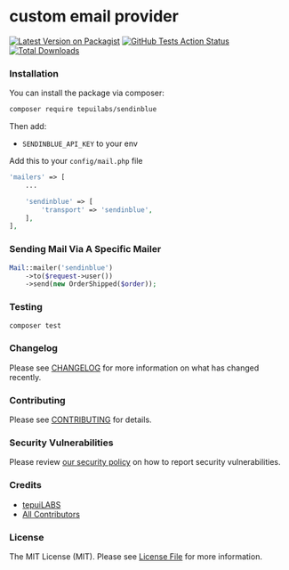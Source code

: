 # custom email provider

[![Latest Version on Packagist](https://img.shields.io/packagist/v/tepuilabs/sendinblue.svg?style=flat-square)](https://packagist.org/packages/tepuilabs/sendinblue)
[![GitHub Tests Action Status](https://img.shields.io/github/workflow/status/tepuilabs/sendinblue/run-tests?label=tests)](https://github.com/tepuilabs/sendinblue/actions?query=workflow%3Arun-tests+branch%3Amaster)
[![Total Downloads](https://img.shields.io/packagist/dt/tepuilabs/sendinblue.svg?style=flat-square)](https://packagist.org/packages/tepuilabs/sendinblue)



### Installation

You can install the package via composer:

```bash
composer require tepuilabs/sendinblue
```

Then add:

- `SENDINBLUE_API_KEY` to your env

Add this to your `config/mail.php` file

```php
'mailers' => [
    ...

	'sendinblue' => [
		'transport' => 'sendinblue',
	],
],
```
### Sending Mail Via A Specific Mailer

```php
Mail::mailer('sendinblue')
    ->to($request->user())
    ->send(new OrderShipped($order));
```


### Testing

``` bash
composer test
```

### Changelog

Please see [CHANGELOG](CHANGELOG.md) for more information on what has changed recently.

### Contributing

Please see [CONTRIBUTING](.github/CONTRIBUTING.md) for details.

### Security Vulnerabilities

Please review [our security policy](../../security/policy) on how to report security vulnerabilities.

### Credits

- [tepuiLABS](https://github.com/tepuiLABS)
- [All Contributors](../../contributors)

### License

The MIT License (MIT). Please see [License File](LICENSE.md) for more information.
